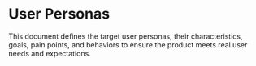 # User Personas

This document defines the target user personas, their characteristics, goals, pain points, and behaviors to ensure the product meets real user needs and expectations.